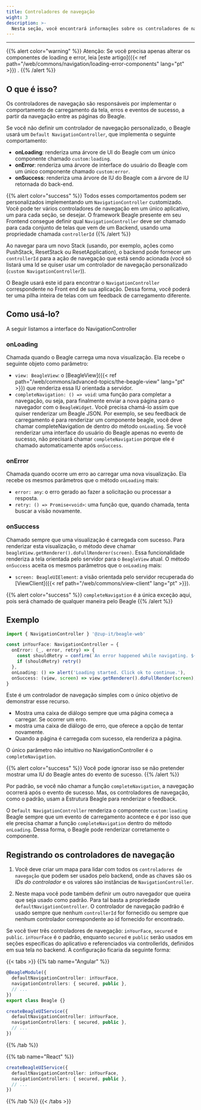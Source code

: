 ```yaml
---
title: Controladores de navegação
wight: 3
description: >-
  Nesta seção, você encontrará informações sobre os controladores de navegação (Navigation Controllers) e como lidar com o feedback de navegação.
---
```


---

{{% alert color="warning" %}}
Atenção: Se você precisa apenas alterar os componentes de loading e error, leia [este artigo]({{< ref path="/web/commons/navigation/loading-error-components" lang="pt" >}}) .
{{% /alert %}}

## O que é isso?

Os controladores de navegação são responsáveis ​​por implementar o comportamento de carregamento da tela, erros e eventos de sucesso, a partir da navegação entre as páginas do Beagle.

Se você não definir um controlador de navegação personalizado, o Beagle usará um `Default NavigationController`, que implementa o seguinte comportamento:

- **onLoading**: renderiza uma árvore de UI do Beagle com um único componente chamado `custom:loading`.
- **onError**: renderiza uma árvore de interface do usuário do Beagle com um único componente chamado `custom:error`.
- **onSuccess**: renderiza uma árvore de IU do Beagle com a árvore de IU retornada do back-end.

{{% alert color="success" %}}
Todos esses comportamentos podem ser personalizados implementando um `NavigationController` customizado. Você pode ter vários controladores de navegação em um único aplicativo, um para cada seção, se desejar. O framework Beagle presente em seu Frontend consegue definir qual `NavigationController` deve ser chamado para cada conjunto de telas que vem de um Backend, usando uma propriedade chamada `controllerId`
{{% /alert %}}

Ao navegar para um novo Stack (usando, por exemplo, ações como PushStack, ResetStack ou ResetApplication), o backend pode fornecer um `controllerId` para a ação de navegação que está sendo acionada (você só listará uma Id se quiser usar um controlador de navegação personalizado (`custom NavigationController`)).

O Beagle usará este id para encontrar o `NavigationController` correspondente no Front end de sua aplicação. Dessa forma, você poderá ter uma pilha inteira de telas com um feedback de carregamento diferente.

## Como usá-lo?

A seguir listamos a interface do NavigationController

### onLoading

Chamada quando o Beagle carrega uma nova visualização. Ela recebe o seguinte objeto como parâmetro:

- `view: BeagleView`: o [BeagleView]({{< ref path="/web/commons/advanced-topics/the-beagle-view" lang="pt" >}}) que renderiza essa IU orientada a servidor.
- `completeNavigation: () => void`: uma função para completar a navegação, ou seja, para finalmente enviar a nova página para o navegador com o `BeagleWidget`. Você precisa chamá-lo assim que quiser renderizar um Beagle JSON. Por exemplo, se seu feedback de carregamento é para renderizar um componente beagle, você deve chamar completeNavigation de dentro do método `onLoading`. Se você renderizar uma interface do usuário do Beagle apenas no evento de sucesso, não precisará chamar `completeNavigation` porque ele é chamado automaticamente após `onSuccess`.

### onError

Chamada quando ocorre um erro ao carregar uma nova visualização. Ela recebe os mesmos parâmetros que o método `onLoading` mais:

- `error: any`: o erro gerado ao fazer a solicitação ou processar a resposta.
- `retry: () => Promise<void>`: uma função que, quando chamada, tenta buscar a visão novamente.

### onSuccess

Chamado sempre que uma visualização é carregada com sucesso. Para renderizar esta visualização, o método deve chamar `beagleView.getRenderer().doFullRenderer(screen)`. Essa funcionalidade renderiza a tela orientada pelo servidor para o `BeagleView` atual. O método `onSuccess` aceita os mesmos parâmetros que o `onLoading` mais:

- `screen: BeagleUIElement`: a visão orientada pelo servidor recuperada do [ViewClient]({{< ref path="/web/commons/view-client" lang="pt" >}}).

{{% alert color="success" %}}
`completeNavigation` é a única exceção aqui, pois será chamado de qualquer maneira pelo Beagle
{{% /alert %}}

## Exemplo

```typescript
import { NavigationController } '@zup-it/beagle-web'

const inYourFace: NavigationController = {
  onError: (_, error, retry) => {
    const shouldRetry = confirm(`An error happened while navigating. ${error}. Click ok to retry or cancel to dismiss.`)
    if (shouldRetry) retry()
  },
  onLoading: () => alert('Loading started. Click ok to continue.'),
  onSuccess: (view, screen) => view.getRenderer().doFullRender(screen),
}
```

Este é um controlador de navegação simples com o único objetivo de demonstrar esse recurso.

- Mostra uma caixa de diálogo sempre que uma página começa a carregar. Se ocorrer um erro.
- mostra uma caixa de diálogo de erro, que oferece a opção de tentar novamente.
- Quando a página é carregada com sucesso, ela renderiza a página.

O único parâmetro não intuitivo no NavigationController é o `completeNavigation`.

{{% alert color="success" %}}
Você pode ignorar isso se não pretender mostrar uma IU do Beagle antes do evento de sucesso.
{{% /alert %}}

Por padrão, se você não chamar a função `completeNavigation`, a navegação ocorrerá após o evento de sucesso. Mas, os controladores de navegação, como o padrão, usam a Estrutura Beagle para renderizar o feedback.

O `Default NavigationController` renderiza o componente `custom:loading` Beagle sempre que um evento de carregamento acontece e é por isso que ele precisa chamar a função `completeNavigation` dentro do método `onLoading`. Dessa forma, o Beagle pode renderizar corretamente o componente.

## Registrando os controladores de navegação

1. Você deve criar um mapa para lidar com todos os `controladores de navegação` que podem ser usados ​​pelo backend, onde as chaves são os *IDs do controlador* e os valores são instâncias de `NavigationController`.

2. Neste mapa você pode também definir um outro navegador que queira que seja usado como padrão. Para tal basta a propriedade `defaultNavigationController`. O controlador de navegação padrão é usado sempre que nenhum ``controllerId`` for fornecido ou sempre que nenhum controlador correspondente ao id fornecido for encontrado.

Se você tiver três controladores de navegação: `inYourFace`, `secured` e `public`. `inYourFace` é o padrão, enquanto `secured` e `public` serão usados ​​em seções específicas do aplicativo e referenciados via controllerIds, definidos em sua tela no backend. A configuração ficaria da seguinte forma:

{{< tabs >}}
{{% tab name="Angular" %}}

```typescript
@BeagleModule({
  defaultNavigationController: inYourFace,
  navigationControllers: { secured, public },
  // ...
})
export class Beagle {}

createBeagleUIService({
  defaultNavigationController: inYourFace,
  navigationControllers: { secured, public },
  // ...
})

```

{{% /tab %}}

{{% tab name="React" %}}

```typescript
createBeagleUIService({
  defaultNavigationController: inYourFace,
  navigationControllers: { secured, public },
  // ...
})
```

{{% /tab %}}
{{< /tabs >}}
